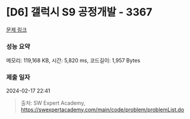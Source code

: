 # [D6] 갤럭시 S9 공정개발 - 3367 

[문제 링크](https://swexpertacademy.com/main/code/problem/problemDetail.do?contestProbId=AWDpGfYaAtEDFAUZ) 

### 성능 요약

메모리: 119,168 KB, 시간: 5,820 ms, 코드길이: 1,957 Bytes

### 제출 일자

2024-02-17 22:41



> 출처: SW Expert Academy, https://swexpertacademy.com/main/code/problem/problemList.do